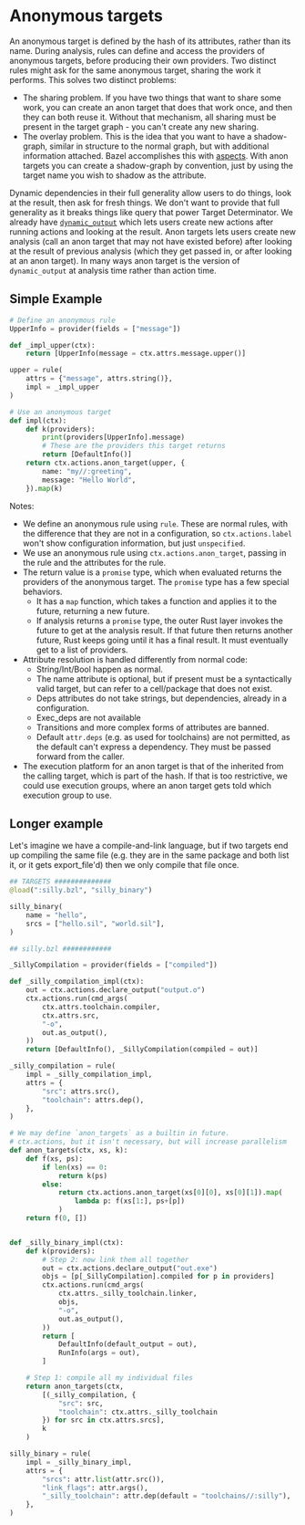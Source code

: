 # Anonymous targets

An anonymous target is defined by the hash of its attributes, rather than its name. During analysis, rules can define and access the providers of anonymous targets, before producing their own providers. Two distinct rules might ask for the same anonymous target, sharing the work it performs. This solves two distinct problems:

* The sharing problem. If you have two things that want to share some work, you can create an anon target that does that work once, and then they can both reuse it. Without that mechanism, all sharing must be present in the target graph - you can't create any new sharing.
* The overlay problem. This is the idea that you want to have a shadow-graph, similar in structure to the normal graph, but with additional information attached. Bazel accomplishes this with [aspects](https://bazel.build/extending/aspects). With anon targets you can create a shadow-graph by convention, just by using the target name you wish to shadow as the attribute.

Dynamic dependencies in their full generality allow users to do things, look at the result, then ask for fresh things. We don't want to provide that full generality as it breaks things like query that power Target Determinator. We already have [`dynamic_output`](dynamic_dependencies.md) which lets users create new actions after running actions and looking at the result. Anon targets lets users create new analysis (call an anon target that may not have existed before) after looking at the result of previous analysis (which they get passed in, or after looking at an anon target). In many ways anon target is the version of `dynamic_output` at analysis time rather than action time.

## Simple Example


```python
# Define an anonymous rule
UpperInfo = provider(fields = ["message"])

def _impl_upper(ctx):
    return [UpperInfo(message = ctx.attrs.message.upper()]

upper = rule(
    attrs = {"message", attrs.string()},
    impl = _impl_upper
)

# Use an anonymous target
def impl(ctx):
    def k(providers):
        print(providers[UpperInfo].message)
        # These are the providers this target returns
        return [DefaultInfo()]
    return ctx.actions.anon_target(upper, {
        name: "my//:greeting",
        message: "Hello World",
    }).map(k)
```

Notes:

* We define an anonymous rule using `rule`. These are normal rules, with the difference that they are not in a configuration, so `ctx.actions.label` won't show configuration information, but just `unspecified`.
* We use an anonymous rule using `ctx.actions.anon_target`, passing in the rule and the attributes for the rule.
* The return value is a `promise` type, which when evaluated returns the providers of the anonymous target. The `promise` type has a few special behaviors.
    * It has a `map` function, which takes a function and applies it to the future, returning a new future.
    * If analysis returns a `promise` type, the outer Rust layer invokes the future to get at the analysis result. If that future then returns another future, Rust keeps going until it has a final result. It must eventually get to a list of providers.
* Attribute resolution is handled differently from normal code:
    * String/Int/Bool happen as normal.
    * The name attribute is optional, but if present must be a syntactically valid target, but can refer to a cell/package that does not exist.
    * Deps attributes do not take strings, but dependencies, already in a configuration.
    * Exec_deps are not available
    * Transitions and more complex forms of attributes are banned.
    * Default `attr.deps` (e.g. as used for toolchains) are not permitted, as the default can't express a dependency. They must be passed forward from the caller.
* The execution platform for an anon target is that of the inherited from the calling target, which is part of the hash. If that is too restrictive, we could use execution groups, where an anon target gets told which execution group to use.


## Longer example

Let's imagine we have a compile-and-link language, but if two targets end up compiling the same file (e.g. they are in the same package and both list it, or it gets export_file'd) then we only compile that file once.


```python
## TARGETS ##############
@load(":silly.bzl", "silly_binary")

silly_binary(
    name = "hello",
    srcs = ["hello.sil", "world.sil"],
)

## silly.bzl ############

_SillyCompilation = provider(fields = ["compiled"])

def _silly_compilation_impl(ctx):
    out = ctx.actions.declare_output("output.o")
    ctx.actions.run(cmd_args(
        ctx.attrs.toolchain.compiler,
        ctx.attrs.src,
        "-o",
        out.as_output(),
    ))
    return [DefaultInfo(), _SillyCompilation(compiled = out)]

_silly_compilation = rule(
    impl = _silly_compilation_impl,
    attrs = {
        "src": attrs.src(),
        "toolchain": attrs.dep(),
    },
)

# We may define `anon_targets` as a builtin in future.
# ctx.actions, but it isn't necessary, but will increase parallelism
def anon_targets(ctx, xs, k):
    def f(xs, ps):
        if len(xs) == 0:
            return k(ps)
        else:
            return ctx.actions.anon_target(xs[0][0], xs[0][1]).map(
                lambda p: f(xs[1:], ps+[p])
            )
    return f(0, [])


def _silly_binary_impl(ctx):
    def k(providers):
        # Step 2: now link them all together
        out = ctx.actions.declare_output("out.exe")
        objs = [p[_SillyCompilation].compiled for p in providers]
        ctx.actions.run(cmd_args(
            ctx.attrs._silly_toolchain.linker,
            objs,
            "-o",
            out.as_output(),
        ))
        return [
            DefaultInfo(default_output = out),
            RunInfo(args = out),
        ]

    # Step 1: compile all my individual files
    return anon_targets(ctx,
        [(_silly_compilation, {
            "src": src,
            "toolchain": ctx.attrs._silly_toolchain
        }) for src in ctx.attrs.srcs],
        k
    )

silly_binary = rule(
    impl = _silly_binary_impl,
    attrs = {
        "srcs": attr.list(attr.src()),
        "link_flags": attr.args(),
        "_silly_toolchain": attr.dep(default = "toolchains//:silly"),
    },
)
```
